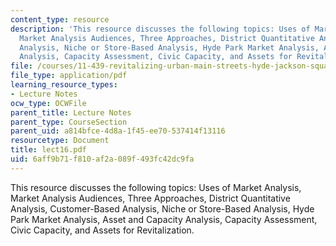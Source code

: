 ```yaml
---
content_type: resource
description: 'This resource discusses the following topics: Uses of Market Analysis,
  Market Analysis Audiences, Three Approaches, District Quantitative Analysis, Customer-Based
  Analysis, Niche or Store-Based Analysis, Hyde Park Market Analysis, Asset and Capacity
  Analysis, Capacity Assessment, Civic Capacity, and Assets for Revitalization.'
file: /courses/11-439-revitalizing-urban-main-streets-hyde-jackson-square-roslindale-square-boston-spring-2005/6aff9b71f810af2a089f493fc42dc9fa_lect16.pdf
file_type: application/pdf
learning_resource_types:
- Lecture Notes
ocw_type: OCWFile
parent_title: Lecture Notes
parent_type: CourseSection
parent_uid: a814bfce-4d8a-1f45-ee70-537414f13116
resourcetype: Document
title: lect16.pdf
uid: 6aff9b71-f810-af2a-089f-493fc42dc9fa
---
```

This resource discusses the following topics: Uses of Market Analysis, Market Analysis Audiences, Three Approaches, District Quantitative Analysis, Customer-Based Analysis, Niche or Store-Based Analysis, Hyde Park Market Analysis, Asset and Capacity Analysis, Capacity Assessment, Civic Capacity, and Assets for Revitalization.


